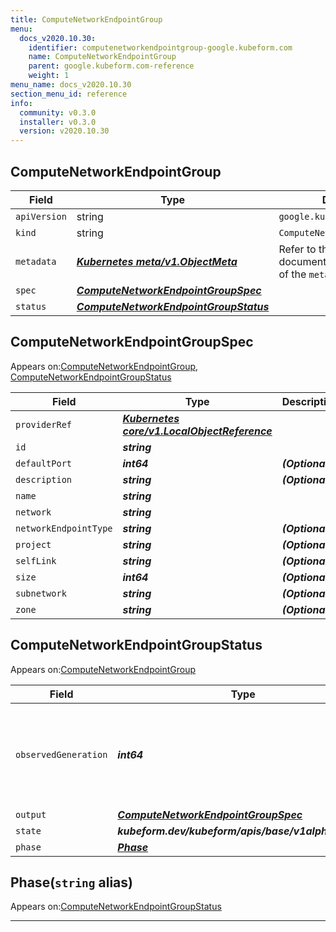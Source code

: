 ```yaml
---
title: ComputeNetworkEndpointGroup
menu:
  docs_v2020.10.30:
    identifier: computenetworkendpointgroup-google.kubeform.com
    name: ComputeNetworkEndpointGroup
    parent: google.kubeform.com-reference
    weight: 1
menu_name: docs_v2020.10.30
section_menu_id: reference
info:
  community: v0.3.0
  installer: v0.3.0
  version: v2020.10.30
---
```


## ComputeNetworkEndpointGroup
| Field | Type | Description |
| ------ | ----- | ----------- |
| `apiVersion` | string | `google.kubeform.com/v1alpha1` |
|    `kind` | string | `ComputeNetworkEndpointGroup` |
| `metadata` | ***[Kubernetes meta/v1.ObjectMeta](https://v1-18.docs.kubernetes.io/docs/reference/generated/kubernetes-api/v1.18/#objectmeta-v1-meta)***|Refer to the Kubernetes API documentation for the fields of the `metadata` field.|
| `spec` | ***[ComputeNetworkEndpointGroupSpec](#computenetworkendpointgroupspec)***||
| `status` | ***[ComputeNetworkEndpointGroupStatus](#computenetworkendpointgroupstatus)***||
## ComputeNetworkEndpointGroupSpec

Appears on:[ComputeNetworkEndpointGroup](#computenetworkendpointgroup), [ComputeNetworkEndpointGroupStatus](#computenetworkendpointgroupstatus)

| Field | Type | Description |
| ------ | ----- | ----------- |
| `providerRef` | ***[Kubernetes core/v1.LocalObjectReference](https://v1-18.docs.kubernetes.io/docs/reference/generated/kubernetes-api/v1.18/#localobjectreference-v1-core)***||
| `id` | ***string***||
| `defaultPort` | ***int64***| ***(Optional)*** |
| `description` | ***string***| ***(Optional)*** |
| `name` | ***string***||
| `network` | ***string***||
| `networkEndpointType` | ***string***| ***(Optional)*** |
| `project` | ***string***| ***(Optional)*** |
| `selfLink` | ***string***| ***(Optional)*** |
| `size` | ***int64***| ***(Optional)*** |
| `subnetwork` | ***string***| ***(Optional)*** |
| `zone` | ***string***| ***(Optional)*** |
## ComputeNetworkEndpointGroupStatus

Appears on:[ComputeNetworkEndpointGroup](#computenetworkendpointgroup)

| Field | Type | Description |
| ------ | ----- | ----------- |
| `observedGeneration` | ***int64***| ***(Optional)*** Resource generation, which is updated on mutation by the API Server.|
| `output` | ***[ComputeNetworkEndpointGroupSpec](#computenetworkendpointgroupspec)***| ***(Optional)*** |
| `state` | ***kubeform.dev/kubeform/apis/base/v1alpha1.State***| ***(Optional)*** |
| `phase` | ***[Phase](#phase)***| ***(Optional)*** |
## Phase(`string` alias)

Appears on:[ComputeNetworkEndpointGroupStatus](#computenetworkendpointgroupstatus)

---
